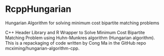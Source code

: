 # RcppHungarian
Hungarian Algorithm for solving minimum cost bipartite matching problems

C++ Header Library and R Wrapper to Solve Minimum Cost Bipartite Matching Problem 
using Huhn-Munkres algorithm (Hungarian algorithm). This is a repackaging of code 
written by Cong Ma in the GitHub repo mcximing/hungarian-algorithm-cpp.
